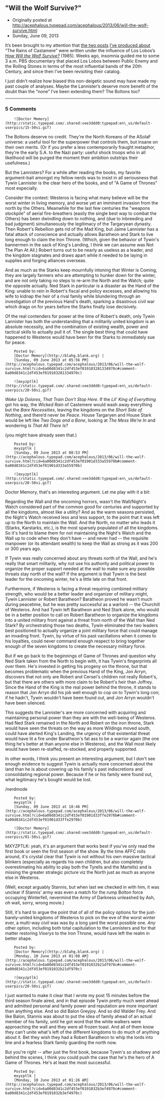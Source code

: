 ## "Will the Wolf Survive?"

 * Originally posted at http://acephalous.typepad.com/acephalous/2013/06/will-the-wolf-survive.html
 * Sunday, June 09, 2013



It’s been brought to my attention that [the two posts](http://www.lawyersgunsmoneyblog.com/2013/06/its-always-been-raining-in-castamere/) [I’ve produced about](http://www.lawyersgunsmoneyblog.com/2013/06/awful-greek-words-that-apply-to-the-rains-of-castamere) “The Rains of Castamere” were written under the influence of Los Lobos’s [_How Will the Wolf Survive?_](http://www.amazon.com/exec/obidos/ASIN/B000002L6Z/diesekoschmar-20)
 (1985). Weeks ago, insomnia guided me to some 3 a.m. PBS documentary 
that placed Los Lobos between Public Enemy and the Rolling Stones in 
terms of the most influential bands of the 20th Century, and since then 
I’ve been revisiting their catalog.

I just didn’t realize how biased this non-deigetic sound may have 
made my past couple of analyses. Maybe the Lannister’s deserve more 
benefit of the doubt than the “none” I’ve been extending them? The 
Boltons too?

		

* * *

### 5 Comments 

		

                
[]()

	

		![Doctor Memory](http://static.typepad.com/.shared:vee3ddd0:typepad:en\_us/default-userpics/15-50si.gif)
	

	

		

The Boltons deserve no credit.  They're the North Koreans of the ASoIaF universe: a useful tool for the superpower that controls them, but insane on their own merits.  (Or if you prefer a less contemporarily fraught metaphor, they're the early S.A. to the Nazi party: useful shock troops who in all likelihood will be purged the moment their ambition outstrips their usefulness.)

But the Lannisters?  For a while after reading the books, my favorite argument-bait amongst my fellow nerds was to insist in all seriousness that Tywin Lannister is the clear hero of the books, and of "A Game of Thrones" most especially.  

Consider the context: Westeros is facing what many believe will be the worst winter in living memory, and worse yet an imminent invasion from the north by the Others.  Meanwhile for the last few centuries the "weapons stockpile" of aerial fire-breathers (easily the single best way to combat the Others) has been dwindling down to nothing, and (due to inbreeding and bad judgment) simultaneously the legitimacy of the Targaryean dynasty.  Then Robert's Rebellion gets rid of the Mad King, but Jaime Lannister has a fatal attack of conscience and actually allows Baratheon and Stark to live long enough to claim the Iron Throne.  (Which, given the behavior of Tywin's bannermen in the sack of King's Landing, I think we can assume was Not The Plan At All.)  Robert turns out to be nearly as useless as a leader, and the kingdom stagnates and draws apart while it needed to be laying in supplies and forging alliances overseas.

And as much as the Starks keep mournfully intoning that Winter is Coming, they are largely farmers who are attempting to hunker down for the winter, and are not only taking no steps to re-arm the North and the Watch; quite the opposite actually.  Ned Stark in particular is a disaster as the Hand of the King: unable to rein in Robert's fiscal and policy excesses, and allowing his wife to kidnap the heir of a rival family while blundering through an investigation of the previous Hand's death, sparking a disastrous civil war which drags on for years before the Starks finally lose decisively.

Of the real contenders for power at the time of Robert's death, only Tywin Lannister has both the understanding that a militarily united kingdom is an absolute necessity, and the combination of existing wealth, power and tactical skills to actually pull it of.   The single best thing that could have happened to Westeros would have been for the Starks to immediately sue for peace.

	

		Posted by:
		[Doctor Memory](http://blahg.blank.org) |
		[Sunday, 09 June 2013 at 05:56 PM](http://acephalous.typepad.com/acephalous/2013/06/will-the-wolf-survive.html?cid=6a00d8341c2df453ef019103281334970c#comment-6a00d8341c2df453ef019103281334970c)

[]()

	

		![mxyzptlk](http://static.typepad.com/.shared:vee3ddd0:typepad:en\_us/default-userpics/20-50si.gif)
	

	

		

_Wake Up Dolores_, _That Train Don’t Stop Here_. If the _Lil’ King of Everything_ got his way, the _Wicked Rain_ of Castemere would wash away everything but the _Bare Necessities_, leaving the kingdoms on the _Short Side of Nothing_, and there’d never be _Peace_. House Targaryen and House Stark would be left like _Two Dogs and a Bone_, looking at _The Mess We’re In_ and wondering _Is That All There Is_?

(you might have already seen that.)

	

		Posted by:
		mxyzptlk |
		[Sunday, 09 June 2013 at 08:53 PM](http://acephalous.typepad.com/acephalous/2013/06/will-the-wolf-survive.html?cid=6a00d8341c2df453ef01901d333a55970b#comment-6a00d8341c2df453ef01901d333a55970b)

[]()

	

		![mxyzptlk](http://static.typepad.com/.shared:vee3ddd0:typepad:en\_us/default-userpics/20-50si.gif)
	

	

		

Doctor Memory, that's an interesting argument. Let me play with it a bit:

Regarding the Wall and the oncoming horrors, wasn't the Wall/Night's Watch considered part of the common good for centuries and supported by all the kingdoms, almost like a utility? And as the warm seasons persisted, the Night's Watch received less and less support, to the point that it was left up to the North to maintain the Wall. And the North, no matter who leads it (Starks, Karstarks, etc.), is the most sparsely populated of all the kingdoms. So it's hard to blame them for not maintaining the Night's Watch and the Wall up to code when they don't have -- and never had -- the requisite manpower (or its attendant wealth) to keep the Wall as strong as it was 200 or 300 years ago.

If Tywin was really concerned about any threats north of the Wall, and he's really that smart militarily, why not use his authority and political power to organize the proper support needed at the wall to make sure any possible threats stay north of the wall? If the argument is that Tywin is the best leader for the oncoming winter, he's a little late on that front.

Furthermore, if Westeros is facing a threat requiring combined military strength, who would be a better leader and organizer of military might, Tywin Lannister or Robert Baratheon? Baratheon proved he wasn't much during peacetime, but he was pretty successful as a warlord -- the Churchill of Westeros. And had Tywin left Baratheon and Ned Stark alone, who would be in a better position to call on Robert Baratheon to organize the kingdoms into a united military front against a threat from north of the Wall than Ned Stark? By orchestrating those two deaths, Tywin eliminated the two leaders best positioned to actually organize a joint military force that could manage an invading front. Tywin, by virtue of his past vacillations when it comes to his loyalties, could never command enough respect to bring together enough of the seven kingdoms to create the necessary military force.

But if we go back to the beginnings of Game of Thrones and question why Ned Stark taken from the North to begin with, it has Tywin's fingerprints all over them. He's invested in getting his progeny on the throne, but that becomes problematic when the previous Hand of the King, Jon Arryn, discovers that not only are Robert and Cersei's children not really Robert's, but that there are others with more claim to be Robert's heir than Joffrey. Since the Hand of the King is the real power behind the throne, it stands to reason that Jon Arryn did his job well enough to cop on to Tywin's long con; if he hadn't, Tywin wouldn't have been found out, and Jon Arryn wouldn't have been silenced.

This suggests the Lannister's are more concerned with acquiring and maintaining personal power than they are with the well-being of Westeros. Had Ned Stark remained in the North and Robert on the iron throne, Stark would have seen the threats on the way as more Wildings moved south, could have alerted King's Landing, the urgency of that existential threat would have lit a fire under Baratheon's fat ass to be a warrior again (the one thing he's better at than anyone else in Westeros), and the Wall most likely would have been re-staffed, re-stocked, and properly supported.

In other words, I think you present an interesting argument, but I don't see enough evidence to suggest Tywin is actually more concerned about the land than he is about covering up his family's past indiscretions and consolidating regional power. Because if he or his family were found out, what legitimacy he's bought would be lost.

/nerdmode

	

		Posted by:
		mxyzptlk |
		[Sunday, 09 June 2013 at 10:46 PM](http://acephalous.typepad.com/acephalous/2013/06/will-the-wolf-survive.html?cid=6a00d8341c2df453ef01901d33ffe2970b#comment-6a00d8341c2df453ef01901d33ffe2970b)

[]()

	

		![Doctor Memory](http://static.typepad.com/.shared:vee3ddd0:typepad:en\_us/default-userpics/01-50si.gif)
	

	

		

MXYZPTLK: yeah, it's an argument that works best if you've only read the first book or seen the first season of the show.  By the time AFFC rolls around, it's crystal clear that Tywin is not without his own massive tactical blinkers (especially as regards his own children, but also completely overestimating his ability to play both the Tyrells and the Martells) and is missing the greater strategic picture viz the North just as much as anyone else in Westeros.  

(Well, except arguably Stannis, but when last we checked in with him, it was unclear if Stannis' army was even a match for the rump Bolton force occupying Winterfell, nevermind the Army of Darkness unleashed by Ash, oh wait, sorry, wrong movie.)

Still, it's hard to argue the point that of all of the policy options for the just-barely-united kingdoms of Westeros to pick on the eve of the worst winter ever, a multi-way civil was was by a long yard the worst possible one.  _Any_ other option, including both total capitulation to the Lannisters and for that matter restoring _Viserys_ to the Iron Throne, would have left the realm in better shape.

	

		Posted by:
		[Doctor Memory](http://blahg.blank.org) |
		[Monday, 10 June 2013 at 01:08 AM](http://acephalous.typepad.com/acephalous/2013/06/will-the-wolf-survive.html?cid=6a00d8341c2df453ef0191032b21df970c#comment-6a00d8341c2df453ef0191032b21df970c)

[]()

	

		![mxyzptlk](http://static.typepad.com/.shared:vee3ddd0:typepad:en\_us/default-userpics/20-50si.gif)
	

	

		

I just wanted to make it clear that I wrote my post 15 minutes before the third season finale aired, and in that episode Tywin pretty much went ahead and admitted personal and family power and reputation are more important than anything else. And so did Balon Greyjoy. And so did Walder Frey. And like Balon, Stannis was about to put the idea of family ahead of an actual member of his family, until he got word that the white walkers were approaching the wall and they were all frozen toast. And all of them know they can't unite what's left of the different kingdoms to do much of anything about it. Bet they wish they had a Robert Baratheon to whip the lords into line and a fearless Stark family guarding the north now. 

But you're right -- after just the first book, because Tywin's so shadowy and behind the scenes, I think you could push the case that he's the hero of A Game of Thrones. He's at least the most successful.  

	

		Posted by:
		mxyzptlk |
		[Monday, 10 June 2013 at 01:26 AM](http://acephalous.typepad.com/acephalous/2013/06/will-the-wolf-survive.html?cid=6a00d8341c2df453ef0191032b3ef4970c#comment-6a00d8341c2df453ef0191032b3ef4970c)

		

        